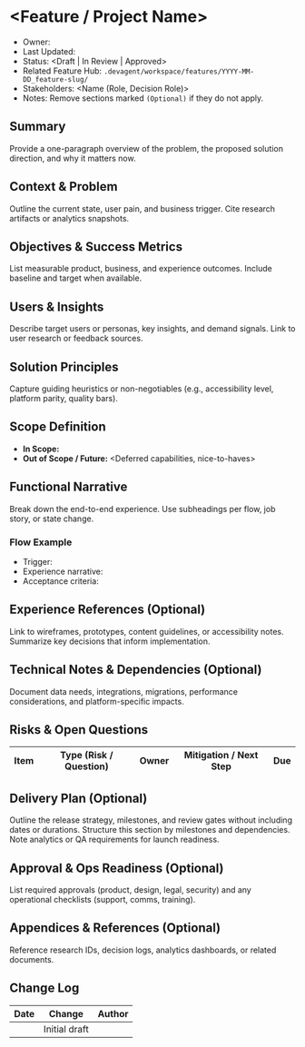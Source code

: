 # <Feature / Project Name>

- Owner: <SpecArchitect or DRI>
- Last Updated: <YYYY-MM-DD>
- Status: <Draft | In Review | Approved>
- Related Feature Hub: `.devagent/workspace/features/YYYY-MM-DD_feature-slug/`
- Stakeholders: <Name (Role, Decision Role)>
- Notes: Remove sections marked `(Optional)` if they do not apply.

## Summary
Provide a one-paragraph overview of the problem, the proposed solution direction, and why it matters now.

## Context & Problem
Outline the current state, user pain, and business trigger. Cite research artifacts or analytics snapshots.

## Objectives & Success Metrics
List measurable product, business, and experience outcomes. Include baseline and target when available.

## Users & Insights
Describe target users or personas, key insights, and demand signals. Link to user research or feedback sources.

## Solution Principles
Capture guiding heuristics or non-negotiables (e.g., accessibility level, platform parity, quality bars).

## Scope Definition
- **In Scope:** <Capabilities or scenarios included>
- **Out of Scope / Future:** <Deferred capabilities, nice-to-haves>

## Functional Narrative
Break down the end-to-end experience. Use subheadings per flow, job story, or state change.

### Flow Example
- Trigger:
- Experience narrative:
- Acceptance criteria:

## Experience References (Optional)
Link to wireframes, prototypes, content guidelines, or accessibility notes. Summarize key decisions that inform implementation.

## Technical Notes & Dependencies (Optional)
Document data needs, integrations, migrations, performance considerations, and platform-specific impacts.

## Risks & Open Questions
| Item | Type (Risk / Question) | Owner | Mitigation / Next Step | Due |
| --- | --- | --- | --- | --- |

## Delivery Plan (Optional)
Outline the release strategy, milestones, and review gates without including dates or durations. Structure this section by milestones and dependencies. Note analytics or QA requirements for launch readiness.
<!-- Do not include dates or durations. Structure this section by milestones and dependencies. -->

## Approval & Ops Readiness (Optional)
List required approvals (product, design, legal, security) and any operational checklists (support, comms, training).

## Appendices & References (Optional)
Reference research IDs, decision logs, analytics dashboards, or related documents.

## Change Log
| Date | Change | Author |
| --- | --- | --- |
| <YYYY-MM-DD> | Initial draft | <Name> |

